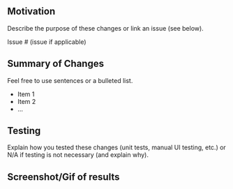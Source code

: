 ## Motivation

Describe the purpose of these changes or link an issue (see below).

Issue # (issue if applicable)

## Summary of Changes

Feel free to use sentences or a bulleted list.

- Item 1
- Item 2
- ...

## Testing

Explain how you tested these changes (unit tests, manual UI testing, etc.) or N/A if testing is not necessary (and explain why).

## Screenshot/Gif of results
